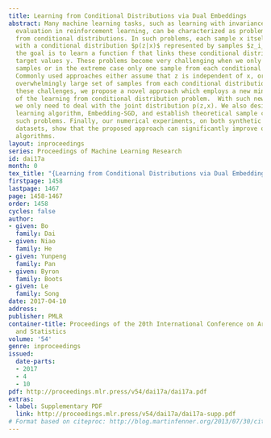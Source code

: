 ```yaml
---
title: Learning from Conditional Distributions via Dual Embeddings
abstract: Many machine learning tasks, such as learning with invariance and policy
  evaluation in reinforcement learning, can be characterized as problems of learning
  from conditional distributions. In such problems, each sample x itself is associated
  with a conditional distribution $p(z|x)$ represented by samples $z_i_i=1^M$, and
  the goal is to learn a function f that links these conditional distributions to
  target values y. These problems become very challenging when we only have limited
  samples or in the extreme case only one sample from each conditional distribution.
  Commonly used approaches either assume that z is independent of x, or require an
  overwhelmingly large set of samples from each conditional distribution.   To address
  these challenges, we propose a novel approach which employs a new min-max reformulation
  of the learning from conditional distribution problem.  With such new reformulation,
  we only need to deal with the joint distribution p(z,x). We also design an efficient
  learning algorithm, Embedding-SGD, and establish theoretical sample complexity for
  such problems. Finally, our numerical experiments, on both synthetic and real-world
  datasets, show that the proposed approach can significantly improve over existing
  algorithms.
layout: inproceedings
series: Proceedings of Machine Learning Research
id: dai17a
month: 0
tex_title: "{Learning from Conditional Distributions via Dual Embeddings}"
firstpage: 1458
lastpage: 1467
page: 1458-1467
order: 1458
cycles: false
author:
- given: Bo
  family: Dai
- given: Niao
  family: He
- given: Yunpeng
  family: Pan
- given: Byron
  family: Boots
- given: Le
  family: Song
date: 2017-04-10
address: 
publisher: PMLR
container-title: Proceedings of the 20th International Conference on Artificial Intelligence
  and Statistics
volume: '54'
genre: inproceedings
issued:
  date-parts:
  - 2017
  - 4
  - 10
pdf: http://proceedings.mlr.press/v54/dai17a/dai17a.pdf
extras:
- label: Supplementary PDF
  link: http://proceedings.mlr.press/v54/dai17a/dai17a-supp.pdf
# Format based on citeproc: http://blog.martinfenner.org/2013/07/30/citeproc-yaml-for-bibliographies/
---
```

